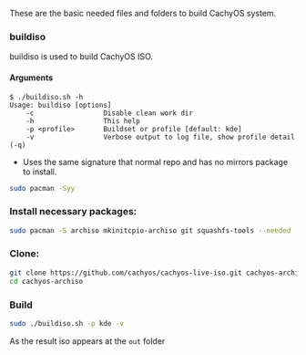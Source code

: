 These are the basic needed files and folders to build CachyOS system.

### buildiso

buildiso is used to build CachyOS ISO.

#### Arguments

~~~
$ ./buildiso.sh -h
Usage: buildiso [options]
    -c                 Disable clean work dir
    -h                 This help
    -p <profile>       Buildset or profile [default: kde]
    -v                 Verbose output to log file, show profile detail (-q)
~~~

* Uses the same signature that normal repo and has no mirrors package to install.

```bash
sudo pacman -Syy
```

### Install necessary packages:
```bash
sudo pacman -S archiso mkinitcpio-archiso git squashfs-tools --needed
```

### Clone:
```bash
git clone https://github.com/cachyos/cachyos-live-iso.git cachyos-archiso
cd cachyos-archiso
```

### Build
```bash
sudo ./buildiso.sh -p kde -v
```

As the result iso appears at the `out` folder
